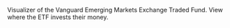 Visualizer of the Vanguard Emerging Markets Exchange Traded Fund.
View where the ETF invests their money. 
